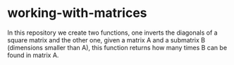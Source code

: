 # working-with-matrices
In this repository we create two functions, one inverts the diagonals of a square matrix
and the other one, given a matrix A and a submatrix B
(dimensions smaller than A), this function returns how many times B can be found in matrix A.